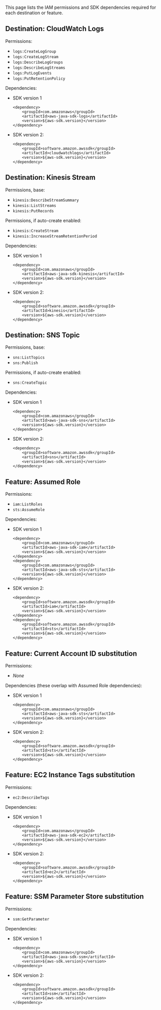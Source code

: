 This page lists the IAM permissions and SDK dependencies required for each destination
or feature.


## Destination: CloudWatch Logs

Permissions:

* `logs:CreateLogGroup`
* `logs:CreateLogStream`
* `logs:DescribeLogGroups`
* `logs:DescribeLogStreams`
* `logs:PutLogEvents`
* `logs:PutRetentionPolicy`

Dependencies:

* SDK version 1

  ```
  <dependency>
      <groupId>com.amazonaws</groupId>
      <artifactId>aws-java-sdk-logs</artifactId>
      <version>${aws-sdk.version}</version>
  </dependency>
  ```

* SDK version 2:

  ```
  <dependency>
      <groupId>software.amazon.awssdk</groupId>
      <artifactId>cloudwatchlogs</artifactId>
      <version>${aws-sdk.version}</version>
  </dependency>
  ```


## Destination: Kinesis Stream

Permissions, base:

* `kinesis:DescribeStreamSummary`
* `kinesis:ListStreams`
* `kinesis:PutRecords`

Permissions, if auto-create enabled:

* `kinesis:CreateStream`
* `kinesis:IncreaseStreamRetentionPeriod`

Dependencies:

* SDK version 1

  ```
  <dependency>
      <groupId>com.amazonaws</groupId>
      <artifactId>aws-java-sdk-kinesis</artifactId>
      <version>${aws-sdk.version}</version>
  </dependency>
  ```

* SDK version 2:

  ```
  <dependency>
      <groupId>software.amazon.awssdk</groupId>
      <artifactId>kinesis</artifactId>
      <version>${aws-sdk.version}</version>
  </dependency>
  ```


## Destination: SNS Topic

Permissions, base:

* `sns:ListTopics`
* `sns:Publish`

Permissions, if auto-create enabled:

* `sns:CreateTopic`

Dependencies:

* SDK version 1

  ```
  <dependency>
      <groupId>com.amazonaws</groupId>
      <artifactId>aws-java-sdk-sns</artifactId>
      <version>${aws-sdk.version}</version>
  </dependency>
  ```

* SDK version 2:

  ```
  <dependency>
      <groupId>software.amazon.awssdk</groupId>
      <artifactId>sns</artifactId>
      <version>${aws-sdk.version}</version>
  </dependency>
  ```


## Feature: Assumed Role

Permissions:

* `iam:ListRoles`
* `sts:AssumeRole`

Dependencies:

* SDK version 1

  ```
  <dependency>
      <groupId>com.amazonaws</groupId>
      <artifactId>aws-java-sdk-iam</artifactId>
      <version>${aws-sdk.version}</version>
  </dependency>
  <dependency>
      <groupId>com.amazonaws</groupId>
      <artifactId>aws-java-sdk-sts</artifactId>
      <version>${aws-sdk.version}</version>
  </dependency>
  ```

* SDK version 2:

  ```
  <dependency>
      <groupId>software.amazon.awssdk</groupId>
      <artifactId>iam</artifactId>
      <version>${aws-sdk.version}</version>
  </dependency>
  <dependency>
      <groupId>software.amazon.awssdk</groupId>
      <artifactId>sts</artifactId>
      <version>${aws-sdk.version}</version>
  </dependency>
  ```


## Feature: Current Account ID substitution

Permissions:

* _None_


Dependencies (these overlap with Assumed Role dependencies):

* SDK version 1

  ```
  <dependency>
      <groupId>com.amazonaws</groupId>
      <artifactId>aws-java-sdk-sts</artifactId>
      <version>${aws-sdk.version}</version>
  </dependency>
  ```

* SDK version 2:

  ```
  <dependency>
      <groupId>software.amazon.awssdk</groupId>
      <artifactId>sts</artifactId>
      <version>${aws-sdk.version}</version>
  </dependency>
  ```


## Feature: EC2 Instance Tags substitution

Permissions:

* `ec2:DescribeTags`

Dependencies:

* SDK version 1

  ```
  <dependency>
      <groupId>com.amazonaws</groupId>
      <artifactId>aws-java-sdk-ec2</artifactId>
      <version>${aws-sdk.version}</version>
  </dependency>
  ```

* SDK version 2:

  ```
  <dependency>
      <groupId>software.amazon.awssdk</groupId>
      <artifactId>ec2</artifactId>
      <version>${aws-sdk.version}</version>
  </dependency>
  ```


## Feature: SSM Parameter Store substitution

Permissions:

* `ssm:GetParameter`

Dependencies:

* SDK version 1

  ```
  <dependency>
      <groupId>com.amazonaws</groupId>
      <artifactId>aws-java-sdk-ssm</artifactId>
      <version>${aws-sdk.version}</version>
  </dependency>
  ```

* SDK version 2:

  ```
  <dependency>
      <groupId>software.amazon.awssdk</groupId>
      <artifactId>ssm</artifactId>
      <version>${aws-sdk.version}</version>
  </dependency>
  ```
